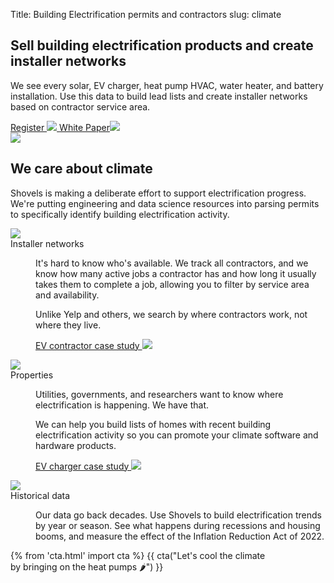 Title: Building Electrification permits and contractors
slug: climate

<!-- hero -->
<section class="hero_container">
    <div class="hero_text-container">
      <h1 class="hero_title">Sell building electrification products and create installer networks</h1>
      <p class="hero_description">We see every solar, EV charger, heat pump HVAC, water heater, and
        battery installation. Use this data to build lead lists and create installer networks based on contractor service area.</p>
      <div class="mt-10 mb-20 flex gap-x-6 justify-start">
        <a href="https://app.shovels.ai"
        class="shovels-button"
        target="_blank">Register <img class="inline" src="theme/images/caret-right.svg"> </a>
        <a href="https://play.google.com/store/apps/details?id=com.shovels.shovels1"
        class="py-4 leading-1 inline-flex items-center gap-x-2 shadow-sm"
        target="_blank">White Paper<img src="theme/images/caret-right.svg"></span>
        </a>
      </div>
    </div>
    <div class="hero_image-container">
      <img class="max-h-[600px]" src="theme/images/climate/hero.svg">
    </div>
</section>

<!-- elaboration -->
<section class="mx-auto my-24 max-w-7xl px-6">
  <div class="mx-auto max-w-2xl text-center">
    <h2 class="elaboration-title">
      We care about climate</h2>
    <p class="mt-6 text-lg leading-8 text-gray-600">Shovels is making a deliberate effort to support electrification progress. We're putting engineering and data science resources into parsing permits to specifically identify building electrification activity.</p>
  </div>
  <!-- 'table' -->
  <dl class="elaboration_container">
    <div class="elaboration-card">
      <dt class="">
        <div class="mb-6">
          <img src="theme/images/climate/icon_worker.svg">
        </div>
        <span class="elaboration-card_title">Installer networks</span>
      </dt>
      <dd class="elaboration-card_text-container">
        <p class="flex-auto">It's hard to know who's available. We track <span class="italic">all</span> contractors, and we know how many active jobs a contractor has and how long it usually takes them to complete a job, allowing you to filter by service area and availability.</p> <p class="flex-auto mt-4">Unlike Yelp and others, we search by where contractors work, not where they live.</p>
        <p class="mt-6">
          <a href="https://www.shovels.ai/blog/the-growth-of-ev-contractors-in-california/"
            class="text-sm  leading-6 text-slate-600" target="_blank">EV contractor case study <img class="inline font-normal ml-1" src="theme/images/caret-right.svg"></a>
        </p>
      </dd>
    </div>
    <div class="elaboration-card">
      <dt class="">
        <div class="mb-6">
          <img src="theme/images/climate/icon_house.svg">
        </div>
        <span class="elaboration-card_title">Properties</span>
      </dt>
      <dd class="elaboration-card_text-container">
        <p class="flex-auto">Utilities, governments, and researchers want to know where electrification is happening. We have that.</p><p class="flex-auto mt-4">We can help you build lists of homes with recent building electrification activity so you can promote your climate software and hardware products.</p>
        <p class="mt-6">
          <a href="https://www.shovels.ai/blog/growth-of-ev-charging-in-california/" class="text-sm  leading-6 text-slate-600">EV charger case study <img class="inline font-normal ml-1" src="theme/images/caret-right.svg"></a>
        </p>
      </dd>
    </div>
    <div class="elaboration-card">
      <dt class="">
        <div class="mb-6">
          <img src="theme/images/climate/icon_historical_data.svg">
        </div>
        <span class="elaboration-card_title">Historical data</span>
      </dt>
      <dd class="elaboration-card_text-container">
        <p class="flex-auto">Our data go back decades. Use Shovels to build electrification trends by year or season. See what happens during recessions and housing booms, and measure the effect of the Inflation Reduction Act of 2022.</p>
        <!--
        <p class="mt-6">
          <a href="#" class="text-sm  leading-6 text-slate-600">Learn more <span aria-hidden="true">→</span></a>
        </p>
        -->
      </dd>
    </div>
  </dl>
</section>
<section class="bg-emerald-800 text-center">
  <div class="mx-auto max-w-7xl px-6 py-24 sm:py-28 lg:items-center lg:justify-between lg:px-8">
    {% from 'cta.html' import cta %} 
    {{ cta("Let's cool the climate <br> by bringing on the heat pumps 🌶️") }}
  </div>
</section>
